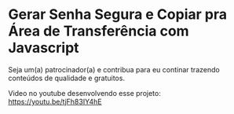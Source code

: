 # Gerar Senha Segura e Copiar pra Área de Transferência com Javascript

Seja um(a) patrocinador(a) e contribua para eu continar trazendo conteúdos de qualidade e gratuitos.

Video no youtube desenvolvendo esse projeto: https://youtu.be/tjFh83IY4hE
